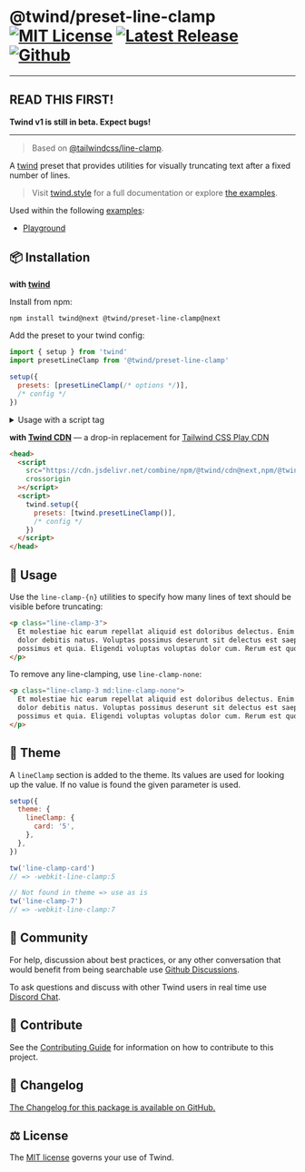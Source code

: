 # @twind/preset-line-clamp [![MIT License](https://flat.badgen.net/github/license/tw-in-js/twind)](https://github.com/tw-in-js/twind/blob/next/LICENSE) [![Latest Release](https://flat.badgen.net/npm/v/@twind/preset-line-clamp/next?icon=npm&label&cache=10800&color=blue)](https://www.npmjs.com/package/@twind/preset-line-clamp/v/next) [![Github](https://flat.badgen.net/badge/icon/tw-in-js%2Ftwind%23preset-line-clamp?icon=github&label)](https://github.com/tw-in-js/twind/tree/next/packages/preset-line-clamp)

---

## READ THIS FIRST!

**Twind v1 is still in beta. Expect bugs!**

---

> Based on [@tailwindcss/line-clamp](https://github.com/tailwindlabs/tailwindcss-line-clamp).

A [twind](https://github.com/tw-in-js/twind/tree/next/packages/twind) preset that provides utilities for visually truncating text after a fixed number of lines.

> Visit [twind.style](https://twind.style) for a full documentation or explore [the examples](https://github.com/tw-in-js/twind/tree/next/examples#readme).

Used within the following [examples](https://github.com/tw-in-js/twind/tree/next/examples):

- [Playground](https://github.com/tw-in-js/twind/tree/next/examples/playground)

## 📦 Installation

**with [twind](https://github.com/tw-in-js/twind/tree/next/packages/twind)**

Install from npm:

```sh
npm install twind@next @twind/preset-line-clamp@next
```

Add the preset to your twind config:

```js
import { setup } from 'twind'
import presetLineClamp from '@twind/preset-line-clamp'

setup({
  presets: [presetLineClamp(/* options */)],
  /* config */
})
```

<details><summary>Usage with a script tag</summary>

```html
<head>
  <script
    src="https://cdn.jsdelivr.net/combine/npm/twind@next,npm/@twind/preset-line-clamp@next"
    crossorigin
  ></script>
  <script>
    twind.setup({
      presets: [twind.presetLineClamp(/* options */)],
      /* config */
    })
  </script>
</head>
```

</details>

**with [Twind CDN](https://github.com/tw-in-js/twind/tree/next/packages/cdn)** — a drop-in replacement for [Tailwind CSS Play CDN](https://tailwindcss.com/docs/installation/play-cdn)

```html
<head>
  <script
    src="https://cdn.jsdelivr.net/combine/npm/@twind/cdn@next,npm/@twind/preset-line-clamp@next"
    crossorigin
  ></script>
  <script>
    twind.setup({
      presets: [twind.presetLineClamp()],
      /* config */
    })
  </script>
</head>
```

## 🙇 Usage

Use the `line-clamp-{n}` utilities to specify how many lines of text should be visible before truncating:

```html
<p class="line-clamp-3">
  Et molestiae hic earum repellat aliquid est doloribus delectus. Enim illum odio porro ut omnis
  dolor debitis natus. Voluptas possimus deserunt sit delectus est saepe nihil. Qui voluptate
  possimus et quia. Eligendi voluptas voluptas dolor cum. Rerum est quos quos id ut molestiae fugit.
</p>
```

To remove any line-clamping, use `line-clamp-none`:

```html
<p class="line-clamp-3 md:line-clamp-none">
  Et molestiae hic earum repellat aliquid est doloribus delectus. Enim illum odio porro ut omnis
  dolor debitis natus. Voluptas possimus deserunt sit delectus est saepe nihil. Qui voluptate
  possimus et quia. Eligendi voluptas voluptas dolor cum. Rerum est quos quos id ut molestiae fugit.
</p>
```

## 🔧 Theme

A `lineClamp` section is added to the theme. Its values are used for looking up the value. If no value is found the given parameter is used.

```js
setup({
  theme: {
    lineClamp: {
      card: '5',
    },
  },
})

tw('line-clamp-card')
// => -webkit-line-clamp:5

// Not found in theme => use as is
tw('line-clamp-7')
// => -webkit-line-clamp:7
```

## 💬 Community

For help, discussion about best practices, or any other conversation that would benefit from being searchable use [Github Discussions](https://github.com/tw-in-js/twind/discussions).

To ask questions and discuss with other Twind users in real time use [Discord Chat](https://chat.twind.style).

## 🧱 Contribute

See the [Contributing Guide](../../CONTRIBUTING.md) for information on how to contribute to this project.

## 📜 Changelog

[The Changelog for this package is available on GitHub.](https://github.com/tw-in-js/twind/tree/next/packages/preset-line-clamp/CHANGELOG.md)

## ⚖️ License

The [MIT license](https://github.com/tw-in-js/twind/blob/main/LICENSE) governs your use of Twind.
